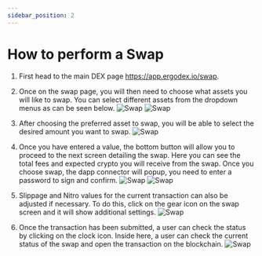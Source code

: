 ```yaml
---
sidebar_position: 2
---
```


# How to perform a Swap

1. First head to the main DEX page https://app.ergodex.io/swap.

2. Once on the swap page, you will then need to choose what assets you will like to swap. You can select different assets from the dropdown menus as can be seen below. 
![Swap](/img/user-guides/swap/1.png)
![Swap](/img/user-guides/swap/2.png)

3. After choosing the preferred asset to swap, you will be able to select the desired amount you want to swap.
![Swap](/img/user-guides/swap/3.png)

4. Once you have entered a value, the bottom button will allow you to proceed to the next screen detailing the swap. Here you can see the total fees and expected crypto you will receive from the swap. Once you choose swap, the dapp connector will popup, you need to enter a password to sign and confirm.
![Swap](/img/user-guides/swap/4.png)
![Swap](/img/user-guides/swap/5.png)

5. Slippage and Nitro values for the current transaction can also be adjusted if necessary. To do this, click on the gear icon on the swap screen and it will show additional settings.
![Swap](/img/user-guides/swap/6.png)

6. Once the transaction has been submitted, a user can check the status by clicking on the clock icon. Inside here, a user can check the current status of the swap and open the transaction on the blockchain.
![Swap](/img/user-guides/swap/7.png)